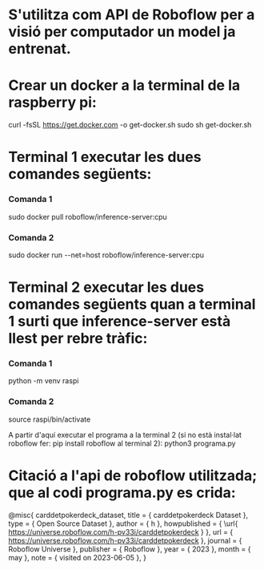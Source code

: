 # S'utilitza com API de Roboflow per a visió per computador un model ja entrenat.

# Crear un docker a la terminal de la raspberry pi:
curl -fsSL https://get.docker.com -o get-docker.sh
sudo sh get-docker.sh

# Terminal 1 executar les dues comandes següents:
### Comanda 1
sudo docker pull roboflow/inference-server:cpu
### Comanda 2
sudo docker run --net=host roboflow/inference-server:cpu

# Terminal 2 executar les dues comandes següents quan a terminal 1 surti que inference-server està llest per rebre tràfic:
### Comanda 1
python -m venv raspi
### Comanda 2
source raspi/bin/activate

A partir d'aquí executar el programa a la terminal 2 (si no està instal·lat roboflow fer: pip install roboflow al terminal 2):
python3 programa.py

# Citació a l'api de roboflow utilitzada; que al codi programa.py es crida:

@misc{ carddetpokerdeck_dataset,
    title = { carddetpokerdeck Dataset },
    type = { Open Source Dataset },
    author = { h },
    howpublished = { \url{ https://universe.roboflow.com/h-pv33i/carddetpokerdeck } },
    url = { https://universe.roboflow.com/h-pv33i/carddetpokerdeck },
    journal = { Roboflow Universe },
    publisher = { Roboflow },
    year = { 2023 },
    month = { may },
    note = { visited on 2023-06-05 },
}
